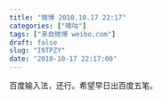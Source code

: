 ```yaml
---
title: "微博 2010.10.17 22:17"
categories: ["嘀咕"]
tags: ["来自微博 weibo.com"]
draft: false
slug: "I9TPZY"
date: "2010-10-17 22:17:00"
---
```


<p>百度输入法，还行。希望早日出百度五笔。 ​​​​</p>
